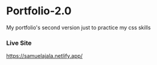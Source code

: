 # Portfolio-2.0

My portfolio's second version just to practice my css skills

### Live Site
https://samuelajala.netlify.app/
